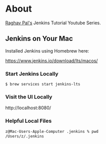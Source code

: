 # About
[Raghav Pal's](https://www.youtube.com/playlist?list=PLhW3qG5bs-L_ZCOA4zNPSoGbnVQ-rp_dG) Jenkins Tutorial Youtube Series. 


## Jenkins on Your Mac

Installed Jenkins using Homebrew here: 

https://www.jenkins.io/download/lts/macos/


### **Start Jenkins Locally**

`$ brew services start jenkins-lts`

### **Visit the UI Locally**
http://localhost:8080/

### Helpful Local Files

```bash
z@Mac-Users-Apple-Computer .jenkins % pwd
/Users/z/.jenkins
```
